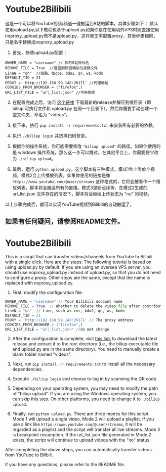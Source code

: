 # Youtube2Bilibili
这是一个可以将YouTube视频/频道一键搬运到B站的脚本。具体步骤如下：
默认使用upload.py,以下教程也基于upload.py如果你是在使用境外VPS时则直接使用noproxy_upload.py而不是upload.py，这样就无需配置proxy，其他步骤相同，只是名字替换成noproxy_upload.py
1. 首先，修改upload.py配置：
```
OWNER_NAME = "username" // 你的B站账号名
REMOVE_FILE = True  //是否删除投稿后的视频文件
LineN = "qn"  //线路，如cos、bda2、qn、ws、kodo
DEFAULT_TID = 21
PROXY = 'http://192.168.99.148:20171' //代理地址
COOKIES_FROM_BROWSER = ("firefox",)
URL_LIST_FILE = "url_list.json" //不用修改
```

2. 在配置完成之后，访问 [这个链接](https://github.com/biliup/biliup-rs) 下载最新的release并解压到根目录（即biliup 可执行文件和 upload.py 在同一个目录下）。然后你需要手动创建一个空文件夹，命名为 "videos"。

3. 接下来，执行 `pip install -r requirements.txt` 来安装所有必要的依赖。

4. 执行 `./biliup login` 并选择扫码登录。

5. 根据你的操作系统，你可能需要修改 `"biliup upload"` 的路径。如果你使用的是 windows 操作系统，那么这一步可以跳过。在其他平台上，你需要将它改为 `./biliup upload`。

6. 最后，运行 `python upload.py`。这个脚本有三种模式，模式1会上传单个视频，模式2会上传播放列表。如果你使用的链接是像 `https://www.youtube.com/@user/streams` 这种格式的，它将会被看作一个播放列表，脚本将会搬运所有的直播。模式3是断点续传，在模式2生成的 url_list.json 文件存在的情况下，脚本将会继续上传状态为 "no" 的视频。

以上步骤完成后，就可以实现YouTube视频到Bilibili的自动搬运了。

如果有任何疑问，请参阅README文件。
---
# Youtube2Bilibili
This is a script that can transfer videos/channels from YouTube to Bilibili with a single click. Here are the steps:
The following tutorial is based on using upload.py by default. If you are using an oversea VPS server, you should use noproxy_upload.py instead of upload.py, so that you do not need to configure a proxy. Other steps are the same, except that the name is replaced with noproxy_upload.py.
1. First, modify the configuration file: 
```python
OWNER_NAME = "username" // Your Bilibili account name
REMOVE_FILE = True  // Whether to delete the video file after contribution
LineN = "qn"  // Line, such as cos, bda2, qn, ws, kodo
DEFAULT_TID = 21
PROXY = 'http://192.168.99.148:20171' // The proxy address
COOKIES_FROM_BROWSER = ("firefox",)
URL_LIST_FILE = "url_list.json" //do not change
```

2. After the configuration is complete, visit [this link](https://github.com/biliup/biliup-rs) to download the latest release and extract it to the root directory (i.e., the biliup executable file and upload.py are in the same directory). You need to manually create a blank folder named "videos".

3. Next, run `pip install -r requirements.txt` to install all the necessary dependencies.

4. Execute `./biliup login` and choose to log in by scanning the QR code.

5. Depending on your operating system, you may need to modify the path of "biliup upload". If you are using the Windows operating system, you can skip this step. On other platforms, you need to change it to `./biliup upload`.

6. Finally, run `python upload.py`. There are three modes for this script. Mode 1 will upload a single video, Mode 2 will upload a playlist. If you use a link like `https://www.youtube.com/@user/streams`, it will be regarded as a playlist and the script will transfer all live streams. Mode 3 is breakpoint resumption. If the url_list.json file generated in Mode 2 exists, the script will continue to upload videos with the "no" status.

After completing the above steps, you can automatically transfer videos from YouTube to Bilibili.

If you have any questions, please refer to the README file.
